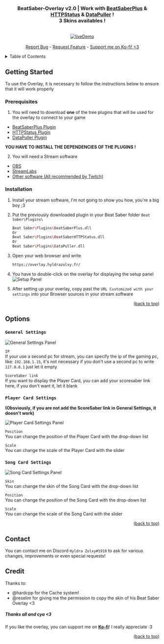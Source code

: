 <div id="top"></div>
<div align="center">
    <h3 align="center">
        BeatSaber-Overlay v2.0 | Work with
        <a href="https://github.com/hardcpp/BeatSaberPlus"><strong>BeatSaberPlus</strong></a> & <a href="https://github.com/opl-/beatsaber-http-status/releases"><strong>HTTPStatus</strong></a> & <a href="https://github.com/kOFReadie/BSDataPuller/releases"><strong>DataPuller</strong></a> !<br />
         3 Skins availables !
    </h3>
    <p align="center">
        <br />
        <a href="https://overlay.hyldrazolxy.fr">
            <img src="https://overlay.hyldrazolxy.fr/preview/Overlay_BS_New_Light.gif" alt="liveDemo" />
        </a>
        <br />
        <br />
        <a href="https://github.com/HyldraZolxy/BeatSaber-Overlay/issues">Report Bug</a>
        -
        <a href="https://github.com/HyldraZolxy/BeatSaber-Overlay/issues">Request Feature</a>
        -
        <a href="https://ko-fi.com/hyldrazolxy">Support me on Ko-fi! <3</a>
    </p>
</div>

<details>
  <summary>Table of Contents</summary>
  <ol>
    <li>
      <a href="#getting-started">Getting Started</a>
      <ul>
        <li><a href="#prerequisites">Prerequisites</a></li>
        <li><a href="#installation">Installation</a></li>
      </ul>
    </li>
    <li>
      <a href="#options">Options</a>
    </li>
    <li>
      <a href="#contact">Contact</a>
    </li>
    <li>
      <a href="#credit">Credit</a>
    </li>
  </ol>
</details>

## Getting Started

To use the Overlay, it is necessary to follow the instructions below to ensure that it will work properly

### Prerequisites

1. You will need to download **one** of the tree plugins that will be used for the overlay to connect to your game
- [BeatSaberPlus Plugin](https://github.com/hardcpp/BeatSaberPlus#discord--downloadupdate)
- [HTTPStatus Plugin](https://github.com/opl-/beatsaber-http-status/releases)
- [DataPuller Plugin](https://github.com/kOFReadie/BSDataPuller/releases)

**YOU HAVE TO INSTALL THE DEPENDENCIES OF THE PLUGINS !**

2. You will need a Stream software
- [OBS](https://obsproject.com/)
- [StreamLabs](https://streamlabs.com/)
- [Other software (All recommended by Twitch)](https://help.twitch.tv/s/article/recommended-software-for-broadcasting?language=en_US)

### Installation

1. Install your stream software, I'm not going to show you how, you're a big boy ;3

2. Put the previously downloaded plugin in your Beat Saber folder `Beat Saber\Plugins\`
    ```sh
    Beat Saber\Plugins\BeatSaberPlus.dll
    Or
    Beat Saber\Plugins\BeatSaberHTTPStatus.dll
    Or
    Beat Saber\Plugins\DataPuller.dll
    ```

3. Open your web browser and write
    ```sh
    https://overlay.hyldrazolxy.fr/
    ```

4. You have to double-click on the overlay for displaying the setup panel<br />
   <img src="https://overlay.hyldrazolxy.fr/preview/setup.png" alt="Setup Panel" />

5. After setting up your overlay, copy past the `URL Customized with your settings` into your Browser sources in your stream software

<p align="right">(<a href="#top">back to top</a>)</p>

## Options

### `General Settings`
<img src="https://overlay.hyldrazolxy.fr/preview/general_settings.png" alt="General Settings Panel" />

`IP`<br />
If your use a second pc for stream, you can specify the ip of the gaming pc, like: `192.168.1.15`, it's not necessary if you don't use a second pc to write `127.0.0.1` just let it empty<br />

`ScoreSaber link`<br />
If you want to display the Player Card, you can add your scoresaber link here, if you don't want it, let it blank

### `Player Card Settings`
**(Obsviously, if you are not add the ScoreSaber link in General Settings, it doesn't work)**<br />

<img src="https://overlay.hyldrazolxy.fr/preview/playercard_settings.png" alt="Player Card Settings Panel" />

`Position`<br />
You can change the position of the Player Card with the drop-down list<br />

`Scale`<br />
You can change the scale of the Player Card with the slider<br />

### `Song Card Settings`
<img src="https://overlay.hyldrazolxy.fr/preview/songcard_settings.png" alt="Song Card Settings Panel" />

`Skin`<br />
You can change the skin of the Song Card with the drop-down list<br />

`Position`<br />
You can change the position of the Song Card with the drop-down list<br />

`Scale`<br />
You can change the scale of the Song Card with the slider<br />

<p align="right">(<a href="#top">back to top</a>)</p>

## Contact
You can contact me on Discord `Hyldra Zolxy#1910` to ask for various changes, improvements or even special requests!

## Credit
Thanks to:
- @hardcpp for the Cache system!
- @reselim for giving me the permission to copy the skin of his Beat Saber Overlay <3

##### Thanks all and cya <3
If you like the overlay, you can support me on <a href="https://ko-fi.com/hyldrazolxy"><strong>Ko-fi</strong></a>! I really appreciate :3<br />
<p align="right">(<a href="#top">back to top</a>)</p>
